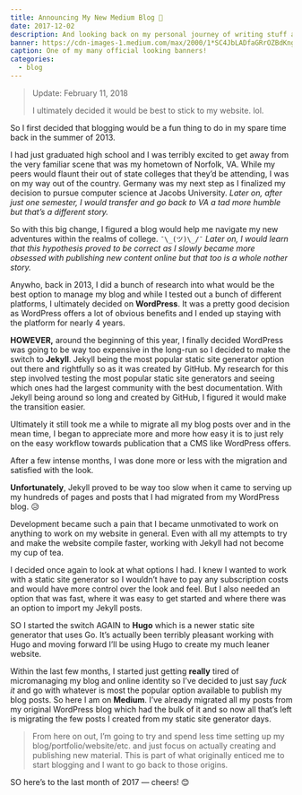 ```yaml
---
title: Announcing My New Medium Blog 🎉
date: 2017-12-02
description: And looking back on my personal journey of writing stuff and publishing it online.
banner: https://cdn-images-1.medium.com/max/2000/1*SC4JbLADfaGRrOZBdKngTA.png
caption: One of my many official looking banners!
categories:
  - blog
---
```


> Update: February 11, 2018
>
> I ultimately decided it would be best to stick to my website. lol.

So I first decided that blogging would be a fun thing to do in my spare time back in the summer of 2013.

I had just graduated high school and I was terribly excited to get away from the very familiar scene that was my hometown of Norfolk, VA. While my peers would flaunt their out of state colleges that they’d be attending, I was on my way out of the country. Germany was my next step as I finalized my decision to pursue computer science at Jacobs University. _Later on, after just one semester, I would transfer and go back to VA a tad more humble but that’s a different story._

So with this big change, I figured a blog would help me navigate my new adventures within the realms of college. `¯\_(ツ)\_/¯` _Later on, I would learn that this hypothesis proved to be correct as I slowly became more obsessed with publishing new content online but that too is a whole nother story._

Anywho, back in 2013, I did a bunch of research into what would be the best option to manage my blog and while I tested out a bunch of different platforms, I ultimately decided on **WordPress**. It was a pretty good decision as WordPress offers a lot of obvious benefits and I ended up staying with the platform for nearly 4 years.

**HOWEVER,** around the beginning of this year, I finally decided WordPress was going to be way too expensive in the long-run so I decided to make the switch to **Jekyll**. Jekyll being the most popular static site generator option out there and rightfully so as it was created by GitHub. My research for this step involved testing the most popular static site generators and seeing which ones had the largest community with the best documentation. With Jekyll being around so long and created by GitHub, I figured it would make the transition easier.

Ultimately it still took me a while to migrate all my blog posts over and in the mean time, I began to appreciate more and more how easy it is to just rely on the easy workflow towards publication that a CMS like WordPress offers.

After a few intense months, I was done more or less with the migration and satisfied with the look.

**Unfortunately**, Jekyll proved to be way too slow when it came to serving up my hundreds of pages and posts that I had migrated from my WordPress blog. 😥

Development became such a pain that I became unmotivated to work on anything to work on my website in general. Even with all my attempts to try and make the website compile faster, working with Jekyll had not become my cup of tea.

I decided once again to look at what options I had. I knew I wanted to work with a static site generator so I wouldn’t have to pay any subscription costs and would have more control over the look and feel. But I also needed an option that was fast, where it was easy to get started and where there was an option to import my Jekyll posts.

SO I started the switch AGAIN to **Hugo** which is a newer static site generator that uses Go. It’s actually been terribly pleasant working with Hugo and moving forward I’ll be using Hugo to create my much leaner website.

Within the last few months, I started just getting **really** tired of micromanaging my blog and online identity so I’ve decided to just say _fuck it_ and go with whatever is most the popular option available to publish my blog posts. So here I am on **Medium**. I’ve already migrated all my posts from my original WordPress blog which had the bulk of it and so now all that’s left is migrating the few posts I created from my static site generator days.

> From here on out, I’m going to try and spend less time setting up my blog/portfolio/website/etc. and just focus on actually creating and publishing new material. This is part of what originally enticed me to start blogging and I want to go back to those origins.

SO here’s to the last month of 2017 — cheers! 😊

